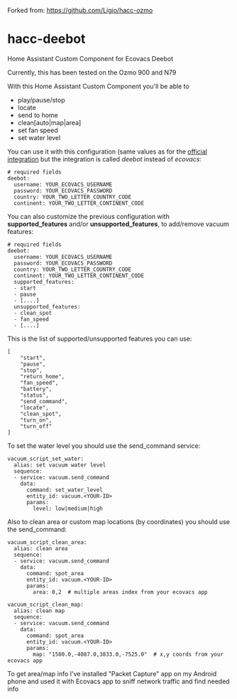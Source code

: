 Forked from: https://github.com/Ligio/hacc-ozmo

# hacc-deebot
Home Assistant Custom Component for Ecovacs Deebot

Currently, this has been tested on the Ozmo 900 and N79

With this Home Assistant Custom Component you'll be able to 
* play/pause/stop
* locate
* send to home
* clean[auto|map|area]
* set fan speed
* set water level

You can use it with this configuration (same values as for the [official integration](https://www.home-assistant.io/integrations/ecovacs/) but the integration is called *deebot* instead of *ecovacs*:

```
# required fields
deebot:
  username: YOUR_ECOVACS_USERNAME
  password: YOUR_ECOVACS_PASSWORD
  country: YOUR_TWO_LETTER_COUNTRY_CODE
  continent: YOUR_TWO_LETTER_CONTINENT_CODE
``` 

You can also customize the previous configuration with **supported_features** and/or **unsupported_features**, to add/remove vacuum features:

```
# required fields
deebot:
  username: YOUR_ECOVACS_USERNAME
  password: YOUR_ECOVACS_PASSWORD
  country: YOUR_TWO_LETTER_COUNTRY_CODE
  continent: YOUR_TWO_LETTER_CONTINENT_CODE
  supported_features:
  - start
  - pause
  - [....]
  unsupported_features:
  - clean_spot
  - fan_speed
  - [....]
``` 

This is the list of supported/unsupported features you can use:

```
[
    "start",
    "pause",
    "stop",
    "return_home",
    "fan_speed",
    "battery",
    "status",
    "send_command",
    "locate",
    "clean_spot",
    "turn_on",
    "turn_off"
]

```

To set the water level you should use the send_command service:

```
vacuum_script_set_water:
  alias: set vacuum water level
  sequence:
  - service: vacuum.send_command
    data:
      command: set_water_level
      entity_id: vacuum.<YOUR-ID>
      params:
        level: low|medium|high
```

Also to clean area or custom map locations (by coordinates) you should use the send_command:

```
vacuum_script_clean_area:
  alias: clean area
  sequence:
  - service: vacuum.send_command
    data:
      command: spot_area
      entity_id: vacuum.<YOUR-ID>
      params:
        area: 0,2  # multiple areas index from your ecovacs app

vacuum_script_clean_map:
  alias: clean map
  sequence:
  - service: vacuum.send_command
    data:
      command: spot_area
      entity_id: vacuum.<YOUR-ID>
      params:
        map: "1580.0,-4087.0,3833.0,-7525.0"  # x,y coords from your ecovacs app
```

To get area/map info I've installed "Packet Capture" app on my Android phone and used it with Ecovacs app to sniff network traffic and find needed info
